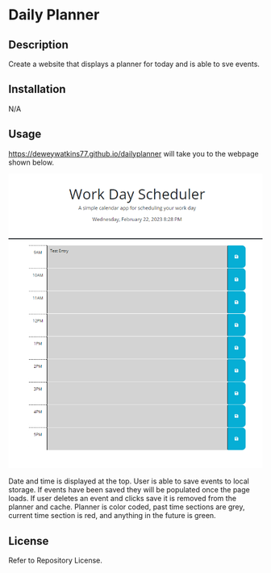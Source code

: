 # Daily Planner

## Description
Create a website that displays a planner for today and is able to sve events.


## Installation
N/A

## Usage

https://deweywatkins77.github.io/dailyplanner
will take you to the webpage shown below.

![Dewey Watkins Daily Planner](assets/images/readme-screenshot.png)

Date and time is displayed at the top. User is able to save events to local storage. If events have been saved they will be populated once the page loads. If user deletes an event and clicks save it is removed from the planner and cache.
Planner is color coded, past time sections are grey, current time section is red, and anything in the future is green.

## License

Refer to Repository License.
